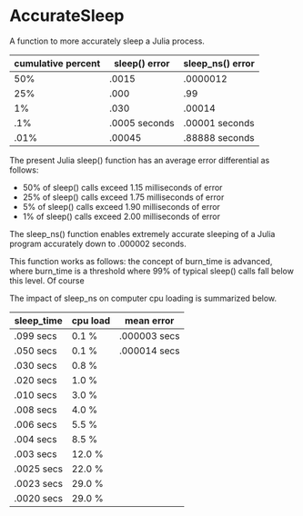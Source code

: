 # AccurateSleep
A function to more accurately sleep a Julia process.

cumulative percent     |   sleep() error         | sleep_ns() error           
---------------------  |  --------------------   | -------------------
50%                    |  .0015                  |    .0000012
25%                    |  .000                   |  .99
1%                     |  .030                   |  .00014
.1%                    |  .0005 seconds          | .00001 seconds
.01%                   |  .00045                 | .88888 seconds

The present Julia sleep() function has an average error differential as follows:

  * 50% of sleep() calls exceed 1.15 milliseconds of error
  * 25% of sleep() calls exceed 1.75 milliseconds of error
  * 5% of sleep() calls exceed 1.90 milliseconds of error
  * 1% of sleep() calls exceed 2.00 milliseconds of error 

The sleep_ns() function enables extremely accurate sleeping of a Julia program accurately down to .000002 seconds.

This function works as follows: 
  the concept of burn_time is advanced, where burn_time  is a threshold where 99% of typical sleep() calls fall below this level.  Of course

The impact of sleep_ns on computer cpu loading is summarized below.

sleep_time   |        cpu load   | mean error
-----------  |        --------   | ----------
  .099 secs  |         0.1 %     |  .000003 secs
  .050 secs  |         0.1 %     |  .000014 secs
  .030 secs  |         0.8 %
  .020 secs  |         1.0 %
  .010 secs  |         3.0 %
  .008 secs  |         4.0 %
  .006 secs  |         5.5 %
  .004 secs  |         8.5 %
  .003 secs  |        12.0 %
  .0025 secs |        22.0 %
  .0023 secs |        29.0 %
  .0020 secs |        29.0 %
  
